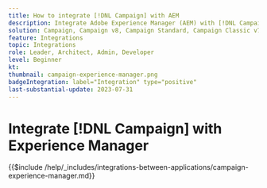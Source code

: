 ```yaml
---
title: How to integrate [!DNL Campaign] with AEM
description: Integrate Adobe Experience Manager (AEM) with [!DNL Campaign] to create and manage email campaigns.
solution: Campaign, Campaign v8, Campaign Standard, Campaign Classic v7, Experience Manager, Experience Manager Forms
feature: Integrations
topic: Integrations
role: Leader, Architect, Admin, Developer
level: Beginner
kt:
thumbnail: campaign-experience-manager.png
badgeIntegration: label="Integration" type="positive"
last-substantial-update: 2023-07-31
---
```


# Integrate [!DNL Campaign] with Experience Manager

{{$include /help/_includes/integrations-between-applications/campaign-experience-manager.md}}
